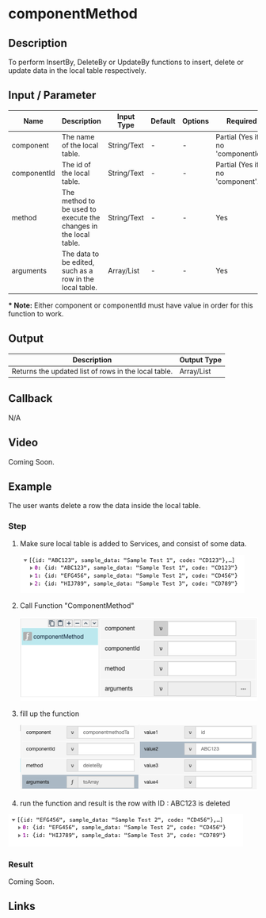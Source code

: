 # componentMethod

## Description

To perform InsertBy, DeleteBy or UpdateBy functions to insert, delete or update data in the local table respectively. 

## Input / Parameter

| Name | Description | Input Type | Default | Options | Required |
| ------ | ------ | ------ | ------ | ------ | ------ |
| component | The name of the local table. | String/Text | - | - | Partial (Yes if no 'componentId'.) |
| componentId | The id of the local table. | String/Text | - | - | Partial (Yes if no 'component'.) |
| method | The method to be used to execute the changes in the local table. | String/Text | - | - | Yes |
| arguments | The data to be edited, such as a row in the local table. | Array/List | - | - | Yes |

__\* Note:__ Either component or componentId must have value in order for this function to work.

## Output

| Description | Output Type |
| ------ | ------ |
| Returns the updated list of rows in the local table. | Array/List |

## Callback

N/A

## Video

Coming Soon.

<!-- Format: [![Video]({image-path}?raw=true)]({url-link}) -->

## Example

The user wants delete a row the data inside the local table. 

### Step
1. Make sure local table is added to Services, and consist of some data.
 
     ![](../../../../document/function/App/componentMethod/componentMethod-Step-1.png?raw=true)

2. Call Function "ComponentMethod"
 
     ![](../../../../document/function/App/componentMethod/componentMethod-Step-2.png?raw=true)
     
3. fill up the function

     ![](../../../../document/function/App/componentMethod/componentMethod-Step-3.png?raw=true)
     
4. run the function and result is the row with ID : ABC123 is deleted 

![](../../../../document/function/App/componentMethod/componentMethod-Step-4.png?raw=true)
### Result

Coming Soon.

<!-- Explain the output.

Format: ![]({image-path}?raw=true) -->

## Links